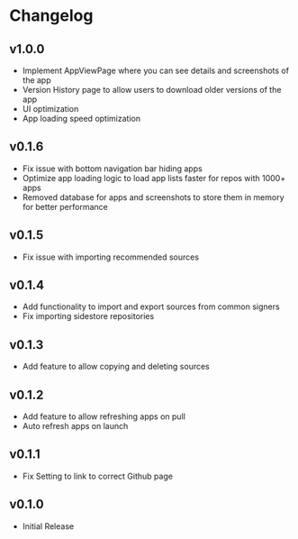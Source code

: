 # Changelog

## v1.0.0
- Implement AppViewPage where you can see details and screenshots of the app
- Version History page to allow users to download older versions of the app
- UI optimization
- App loading speed optimization

## v0.1.6
- Fix issue with bottom navigation bar hiding apps
- Optimize app loading logic to load app lists faster for repos with 1000+ apps
- Removed database for apps and screenshots to store them in memory for better performance

## v0.1.5
- Fix issue with importing recommended sources

## v0.1.4
- Add functionality to import and export sources from common signers
- Fix importing sidestore repositories

## v0.1.3
- Add feature to allow copying and deleting sources

## v0.1.2
- Add feature to allow refreshing apps on pull
- Auto refresh apps on launch

## v0.1.1
- Fix Setting to link to correct Github page

## v0.1.0
- Initial Release